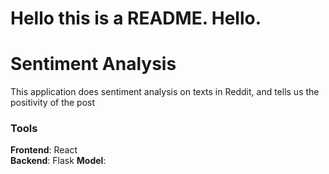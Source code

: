 Hello this is a README.
Hello.
=======
# Sentiment Analysis
This application does sentiment analysis on texts in Reddit, and tells us the positivity of the post

### Tools
**Frontend**: React<br/>
**Backend**: Flask
**Model**: 

